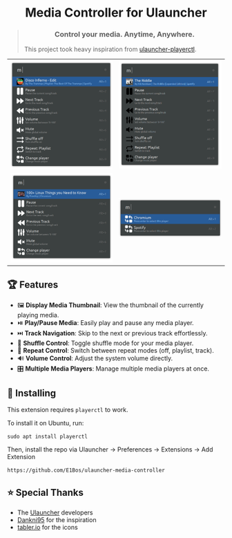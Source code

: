 <h1 align="center">
    Media Controller for Ulauncher
</h1>
<blockquote align="center">
    <h3>
    Control your media. Anytime, Anywhere.
    </h3>
    <p align="left">
        This project took heavy inspiration from 
        <a href="https://github.com/Dankni95/ulauncher-playerctl">
            ulauncher-playerctl</a>.
    </p>
</blockquote>


<table>
  <tr>
    <td><img src="screenshots/song-light.png" width="auto" height="auto"></td>
    <td><img src="screenshots/song-dark.png" width="auto" height="auto"></td>
  </tr>
  <tr>
    <td><img src="screenshots/web-light.png" width="auto" height="auto"></td>
    <td><img src="screenshots/player-select.png" width="auto" height="auto"></td>
</table>


## 🏆 Features
- 🖼️ **Display Media Thumbnail**: View the thumbnail of the currently playing media.
- ⏯️ **Play/Pause Media**: Easily play and pause any media player.
- ⏭️ **Track Navigation**: Skip to the next or previous track effortlessly.
- 🔀 **Shuffle Control**: Toggle shuffle mode for your media player.
- 🔁 **Repeat Control**: Switch between repeat modes (off, playlist, track).
- 🔊 **Volume Control**: Adjust the system volume directly.
- 🎛️ **Multiple Media Players**: Manage multiple media players at once.

## 🐧 Installing

This extension requires `playerctl` to work.

To install it on Ubuntu, run:
```
sudo apt install playerctl
```

Then, install the repo via Ulauncher $\rightarrow$ Preferences $\rightarrow$ Extensions $\rightarrow$ Add Extension
```
https://github.com/E1Bos/ulauncher-media-controller
```

## ⭐ Special Thanks
- The [Ulauncher](https://ulauncher.io) developers 
- [Dankni95](https://github.com/Dankni95/ulauncher-playerctl) for the inspiration
- [tabler.io](https://tabler.io/icons) for the icons